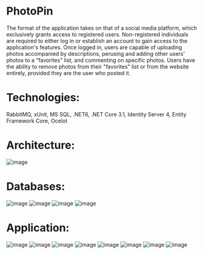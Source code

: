 # PhotoPin

The format of the application takes on that of a social media platform, which exclusively grants access to registered users. Non-registered individuals are required to either log in or establish an account to gain access to the application's features. Once logged in, users are capable of uploading photos accompanied by descriptions, perusing and adding other users' photos to a "favorites" list, and commenting on specific photos. Users have the ability to remove photos from their "favorites" list or from the website entirely, provided they are the user who posted it.

# Technologies:
RabbitMQ, xUnit, MS SQL, .NET6, .NET Core 3.1, Identity Server 4, Entity Framework Core, Ocelot

# Architecture: 
![image](https://user-images.githubusercontent.com/56017422/222728728-ec6f2d1f-1e8f-404a-87d6-33bfebcf8c91.png)

# Databases:
![image](https://user-images.githubusercontent.com/56017422/222729371-a193c3d9-c04b-4789-aabf-c87ce554064f.png)
![image](https://user-images.githubusercontent.com/56017422/222729531-ef5ba5b9-20e8-4b64-afb4-6da7e76a6de2.png)
![image](https://user-images.githubusercontent.com/56017422/222729563-73af5579-cdda-47cd-b9ba-66d16cbcc6e9.png)
![image](https://user-images.githubusercontent.com/56017422/222729607-515e1056-da24-4cf2-8429-0029959601ca.png)

# Application:
![image](https://user-images.githubusercontent.com/56017422/222729142-47dfc8d3-ed53-4ba6-8835-e6302704f81e.png)
![image](https://user-images.githubusercontent.com/56017422/222729161-5074ac41-5295-4fe1-8042-f65899e8e8e1.png)
![image](https://user-images.githubusercontent.com/56017422/222729172-4e2e4556-ec07-47c5-a6d3-d3fa039cbdc5.png)
![image](https://user-images.githubusercontent.com/56017422/222729178-dfba01a7-966a-410d-9866-03b2496cba07.png)
![image](https://user-images.githubusercontent.com/56017422/222729188-23f254fd-b00b-441e-a170-b53856b0929a.png)
![image](https://user-images.githubusercontent.com/56017422/222729197-84c776ab-2780-4e91-b82a-bdda5f096051.png)
![image](https://user-images.githubusercontent.com/56017422/222729210-ec058506-a7dd-4c98-be8f-b8692810effd.png)
![image](https://user-images.githubusercontent.com/56017422/222729218-ebe837b8-502e-401d-a0b6-efc4be93ac3d.png)

